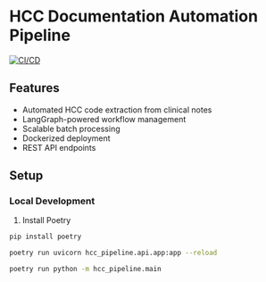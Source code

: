 # HCC Documentation Automation Pipeline

[![CI/CD](https://github.com/yourusername/hcc-pipeline/actions/workflows/tests.yml/badge.svg)](https://github.com/yourusername/hcc-pipeline/actions)

## Features
- Automated HCC code extraction from clinical notes
- LangGraph-powered workflow management
- Scalable batch processing
- Dockerized deployment
- REST API endpoints

## Setup

### Local Development
1. Install Poetry
```bash
pip install poetry

poetry run uvicorn hcc_pipeline.api.app:app --reload 

poetry run python -m hcc_pipeline.main  